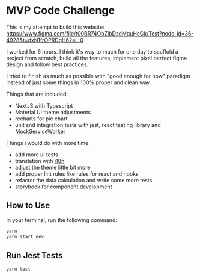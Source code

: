 # MVP Code Challenge

This is my attempt to build this website:
https://www.figma.com/file/t00BR74ObZibDzdMquHcGk/Test?node-id=36-4928&t=dxN1frOPRDqH62aL-0

I worked for 6 hours. I think it's way to much for one day to scaffold a project from scratch, build all the features, implement pixel perfect figma design and follow best practices.  

I tried to finish as much as possible with "good enough for now" paradigm instead of just some things in 100% proper and clean way.

Things that are included:

- NextJS with Typescript
- Material UI theme adjustments
- recharts for pie chart
- unit and integration tests with jest, react testing library and [MockServiceWorker](https://mswjs.io/)

Things i would do with more time:

- add more ui tests
- translation with [i18n](https://react.i18next.com/)
- adjust the theme little bit more 
- add proper lint rules like rules for react and hooks
- refactor the data calculation and write some more tests
- storybook for component development

## How to Use

In your terminal, run the following command:

```bash
yarn
yarn start dev
```

## Run Jest Tests

```bash
yarn test
```

